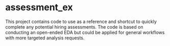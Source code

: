 # assessment_ex
This project contains code to use as a reference and shortcut to quickly complete any potential hiring assessments.
The code is based on conducting an open-ended EDA but could be applied for general workflows with more targeted analysis 
requests. 
